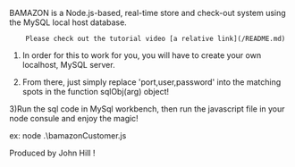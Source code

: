 BAMAZON is a Node.js-based, real-time store and check-out system using the MySQL local host database.

        Please check out the tutorial video [a relative link](/README.md)

1)   In order for this to work for you, you will have to create your own localhost, MySQL server.

2) From there, just simply replace 'port,user,password'  into the matching spots in the function sqlObj(arg) object!

3)Run the sql code in MySql workbench, then run the javascript file in your node consule and enjoy the magic!

ex: node .\bamazonCustomer.js

Produced by John Hill !